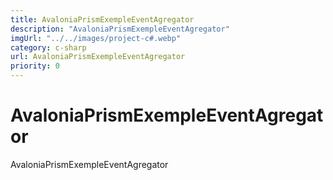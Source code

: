 ```yaml
---
title: AvaloniaPrismExempleEventAgregator
description: "AvaloniaPrismExempleEventAgregator"
imgUrl: "../../images/project-c#.webp"
category: c-sharp
url: AvaloniaPrismExempleEventAgregator
priority: 0
---
```


# AvaloniaPrismExempleEventAgregator

AvaloniaPrismExempleEventAgregator